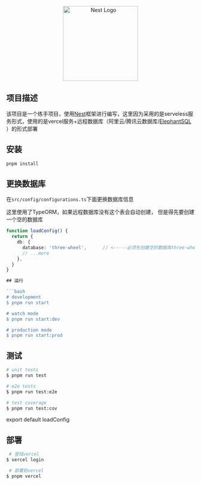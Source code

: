 <p align="center">
  <a href="http://nestjs.com/" target="blank"><img src="https://nestjs.com/img/logo-small.svg" width="200" alt="Nest Logo" /></a>
</p>

## 项目描述

该项目是一个练手项目，使用[Nest](https://github.com/nestjs/nest)框架进行编写，这里因为采用的是serveless服务形式，使用的是vercel服务+远程数据库（阿里云/腾讯云数据库/[ElephantSQL
](https://www.elephantsql.com/)）的形式部署

## 安装

```bash
pnpm install
```

## 更换数据库

在`src/config/configurations.ts`下面更换数据库信息

这里使用了TypeORM，如果远程数据库没有这个表会自动创建，
但是得先要创建一个空的数据库

```typescript
function loadConfig() {
  return {
    db: {
      database: 'three-wheel',      // <-----必须先创建空的数据库three-wheel（也可以改成新的数据库名）
      // ...more
    },
  }
}

## 运行

```bash
# development
$ pnpm run start

# watch mode
$ pnpm run start:dev

# production mode
$ pnpm run start:prod
```

## 测试

```bash
# unit tests
$ pnpm run test

# e2e tests
$ pnpm run test:e2e

# test coverage
$ pnpm run test:cov
```

export default loadConfig

## 部署

```bash
 # 登陆vercel
$ vercel login

 # 部署到vercel
$ pnpm vercel
```
